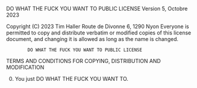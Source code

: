 DO WHAT THE FUCK YOU WANT TO PUBLIC LICENSE
                    Version 5, Octobre 2023

 Copyright (C) 2023 Tim Haller
  Route de Divonne 6, 1290 Nyon
 Everyone is permitted to copy and distribute verbatim or modified
 copies of this license document, and changing it is allowed as long
 as the name is changed.

            DO WHAT THE FUCK YOU WANT TO PUBLIC LICENSE
   TERMS AND CONDITIONS FOR COPYING, DISTRIBUTION AND MODIFICATION

  0. You just DO WHAT THE FUCK YOU WANT TO.
